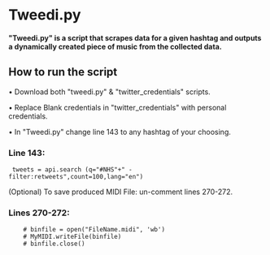 # Tweedi.py
#### "Tweedi.py" is a script that scrapes data for a given hashtag and outputs a dynamically created piece of music from the collected data.

## How to run the script
• Download both "tweedi.py" & "twitter_credentials" scripts.

• Replace Blank credentials in "twitter_credentials" with personal credentials.

• In "Tweedi.py" change line 143 to any hashtag of your choosing.


### Line 143: 
```
 tweets = api.search (q="#NHS"+" -filter:retweets",count=100,lang="en")
```

(Optional) To save produced MIDI File: un-comment lines 270-272.

### Lines 270-272: 
```
    # binfile = open("FileName.midi", 'wb')
    # MyMIDI.writeFile(binfile)
    # binfile.close()
```
